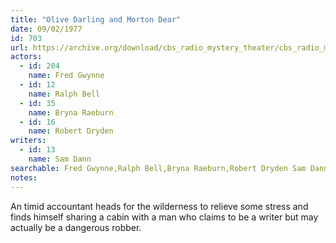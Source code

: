 ```yaml
---
title: "Olive Darling and Morton Dear"
date: 09/02/1977
id: 703
url: https://archive.org/download/cbs_radio_mystery_theater/cbs_radio_mystery_theater-0701-0750.zip/cbs_radio_mystery_theater-0701-0750%2Fcbsrmt_0703_olive_darling_and_morton_dear.mp3
actors:  
  - id: 204
    name: Fred Gwynne  
  - id: 12
    name: Ralph Bell  
  - id: 35
    name: Bryna Raeburn  
  - id: 16
    name: Robert Dryden
writers:  
  - id: 13
    name: Sam Dann
searchable: Fred Gwynne,Ralph Bell,Bryna Raeburn,Robert Dryden Sam Dann
notes:  
---
```

An timid accountant heads for the wilderness to relieve some stress and finds himself sharing a cabin with a man who claims to be a writer but may actually be a dangerous robber.